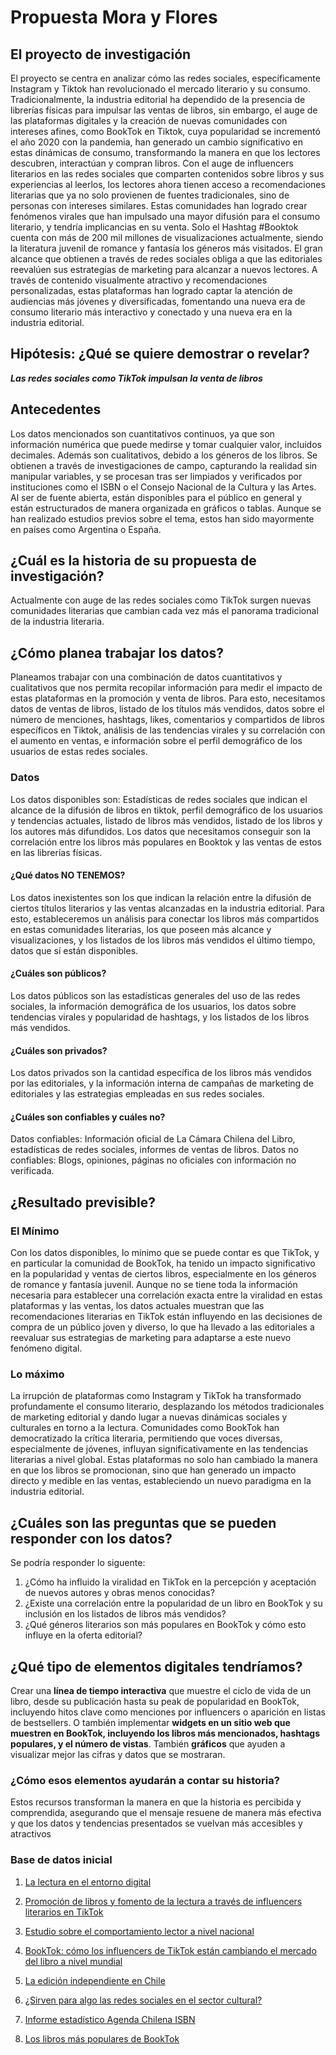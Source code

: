 # Propuesta Mora y Flores
## El proyecto de investigación 
El proyecto se centra en analizar cómo las redes sociales, específicamente Instagram y Tiktok han revolucionado el mercado literario y su consumo. Tradicionalmente, la industria editorial ha dependido de la presencia de librerías físicas para impulsar las ventas de libros, sin embargo, el auge de las plataformas digitales y la creación de nuevas comunidades con intereses afines, como BookTok en Tiktok, cuya popularidad se incrementó el año 2020 con la pandemia, han generado un cambio significativo en estas dinámicas de consumo, transformando la manera en que los lectores descubren, interactúan y compran libros.
Con el auge de influencers literarios en las redes sociales que comparten contenidos sobre libros y sus experiencias al leerlos, los lectores ahora tienen acceso a recomendaciones literarias que ya no solo provienen de fuentes tradicionales, sino de personas con intereses similares. Estas comunidades han logrado crear fenómenos virales que han impulsado una mayor difusión para el consumo literario, y tendría implicancias en su venta. Solo el Hashtag #Booktok cuenta con más de 200 mil millones de visualizaciones actualmente, siendo la literatura juvenil de romance y fantasía los géneros más visitados. El gran alcance que obtienen a través de redes sociales obliga a que las editoriales reevalúen sus estrategias de marketing para alcanzar a nuevos lectores.
A través de contenido visualmente atractivo y recomendaciones personalizadas, estas plataformas han logrado captar la atención de audiencias más jóvenes y diversificadas, fomentando una nueva era de consumo literario más interactivo y conectado y una nueva era en la industria editorial.

## Hipótesis: ¿Qué se quiere demostrar o revelar?
_**Las redes sociales como TikTok impulsan la venta de libros**_ 
## Antecedentes 
Los datos mencionados son cuantitativos continuos, ya que son información numérica que puede medirse y tomar cualquier valor, incluidos decimales. Además son cualitativos, debido a los géneros de los libros.  Se obtienen a través de investigaciones de campo, capturando la realidad sin manipular variables, y se procesan tras ser limpiados y verificados por instituciones como el ISBN o el Consejo Nacional de la Cultura y las Artes. Al ser de fuente abierta, están disponibles para el público en general y están estructurados de manera organizada en gráficos o tablas. Aunque se han realizado estudios previos sobre el tema, estos han sido mayormente en países como Argentina o España.

## ¿Cuál es la historia de su propuesta de investigación? 
Actualmente con auge de las redes sociales como TikTok surgen nuevas comunidades literarias que cambian cada vez más el panorama tradicional de la industria literaria.
## ¿Cómo planea trabajar los datos? 
Planeamos trabajar con una combinación de datos cuantitativos y cualitativos que nos permita recopilar información para medir el impacto de estas plataformas en la promoción y venta de libros. Para esto, necesitamos datos de ventas de libros, listado de los títulos más vendidos, datos sobre el número de menciones, hashtags, likes, comentarios y compartidos de libros específicos en Tiktok, análisis de las tendencias virales y su correlación con el aumento en ventas, e información sobre el perfil demográfico de los usuarios de estas redes sociales.
### Datos 
Los datos disponibles son: Estadísticas de redes sociales que indican el alcance de la difusión de libros en tiktok, perfil demográfico de los usuarios y tendencias actuales, listado de libros más vendidos, listado de los libros y los autores más difundidos. 
Los datos que necesitamos conseguir son la correlación entre los libros más populares en Booktok y las ventas de estos en las librerías físicas. 

#### ¿Qué datos **NO** TENEMOS?
 Los datos inexistentes son los que indican la relación entre la difusión de ciertos títulos literarios y las ventas alcanzadas en la industria editorial. Para esto, estableceremos un análisis para conectar los libros más compartidos en estas comunidades literarias, los que poseen más alcance y visualizaciones, y los listados de los libros más vendidos el último tiempo, datos que sí están disponibles. 
#### ¿Cuáles son públicos?
Los datos públicos son las estadísticas generales del uso de las redes sociales, la información demográfica de los usuarios, los datos sobre tendencias virales y popularidad de hashtags, y los listados de los libros más vendidos. 
#### ¿Cuáles son privados? 
Los datos privados son la cantidad específica de los libros más vendidos por las editoriales, y la información interna de campañas de marketing de editoriales y las estrategias empleadas en sus redes sociales.
#### ¿Cuáles son confiables y cuáles no?
Datos confiables: Información oficial de La Cámara Chilena del Libro, estadísticas de redes sociales, informes de ventas de libros.
Datos no confiables: Blogs, opiniones, páginas no oficiales con información no verificada. 

## ¿Resultado previsible? 
### El Mínimo 
Con los datos disponibles, lo mínimo que se puede contar es que TikTok, y en particular la comunidad de BookTok, ha tenido un impacto significativo en la popularidad y ventas de ciertos libros, especialmente en los géneros de romance y fantasía juvenil. Aunque no se tiene toda la información necesaria para establecer una correlación exacta entre la viralidad en estas plataformas y las ventas, los datos actuales muestran que las recomendaciones literarias en TikTok están influyendo en las decisiones de compra de un público joven y diverso, lo que ha llevado a las editoriales a reevaluar sus estrategias de marketing para adaptarse a este nuevo fenómeno digital.

### Lo máximo
La irrupción de plataformas como Instagram y TikTok ha transformado profundamente el consumo literario, desplazando los métodos tradicionales de marketing editorial y dando lugar a nuevas dinámicas sociales y culturales en torno a la lectura. Comunidades como BookTok han democratizado la crítica literaria, permitiendo que voces diversas, especialmente de jóvenes, influyan significativamente en las tendencias literarias a nivel global. Estas plataformas no solo han cambiado la manera en que los libros se promocionan, sino que han generado un impacto directo y medible en las ventas, estableciendo un nuevo paradigma en la industria editorial.

## ¿Cuáles son las preguntas que se pueden responder con los datos?
Se podría responder lo siguente: 

1. ¿Cómo ha influido la viralidad en TikTok en la percepción y aceptación de nuevos autores y obras menos conocidas?
2. ¿Existe una correlación entre la popularidad de un libro en BookTok y su inclusión en los listados de libros más vendidos?
3. ¿Qué géneros literarios son más populares en BookTok y cómo esto influye en la oferta editorial?

## ¿Qué tipo de elementos digitales tendríamos?
Crear una **línea de tiempo interactiva** que muestre el ciclo de vida de un libro, desde su publicación hasta su peak de popularidad en BookTok, incluyendo hitos clave como menciones por influencers o aparición en listas de bestsellers. O también implementar **widgets en un sitio web que muestren en BookTok, incluyendo los libros más mencionados, hashtags populares, y el número de vistas**. También **gráficos** que ayuden a visualizar mejor las cifras y datos que se mostraran.

### ¿Cómo esos elementos ayudarán a contar su historia?
Estos recursos transforman la manera en que la historia es percibida y comprendida, asegurando que el mensaje resuene de manera más efectiva y que los datos y tendencias presentados se vuelvan más accesibles y atractivos

### Base de datos inicial
1. [La lectura en el entorno digital](https://www.scielo.cl/scielo.php?script=sci_arttext&pid=S0718-22952016000300002)
1. [Promoción de libros y fomento de la lectura a través de
influencers literarios en TikTok](https://rua.ua.es/dspace/bitstream/10045/144825/1/Segarra_Torres_2024_Ocnos_esp.pdf)
1. [Estudio sobre el comportamiento lector a nivel
nacional](https://www.cultura.gob.cl/wp-content/uploads/2013/04/Estudio-Comportamiento-Lector.pdf)
1. [BookTok: cómo los influencers de TikTok están cambiando el mercado del libro a nivel mundial](https://www.biobiochile.cl/noticias/artes-y-cultura/libros/2022/10/21/booktok-como-los-influencers-de-tiktok-estan-cambiando-el-mercado-del-libro-a-nivel-mundial.shtml)
1. [La edición independiente en Chile](https://www.cultura.gob.cl/politicas-culturales/wp-content/uploads/sites/2/2016/11/estudio-editoriales-independientes.pdf)
1. [¿Sirven para algo las redes  sociales en el sector cultural?](https://www.accioncultural.es/media/Default%20Files/activ/2014/Adj/Anuario_ACE_2014/8RedesSociales_JPen%CC%83a.pdf)

1.	[Informe estadístico Agenda Chilena ISBN](https://camaradellibro.cl/wp-content/uploads/2024/03/INFORME_2023_ISBN.pdf)
1. 	[Los libros más populares de BookTok](https://www.planetadelibros.com/seleccion-editorial/libros-booktok) 